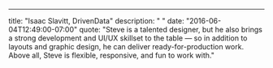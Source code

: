 ---
  title: "Isaac Slavitt, DrivenData"
  description: " "
  date: "2016-06-04T12:49:00-07:00"
  quote: "Steve is a talented designer, but he also brings a strong development and UI/UX skillset to the table — so in addition to layouts and graphic design, he can deliver ready-for-production work. Above all, Steve is flexible, responsive, and fun to work with."
